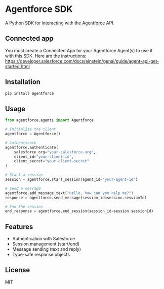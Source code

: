 # Agentforce SDK

A Python SDK for interacting with the Agentforce API.

## Connected app
You must create a Connected App for your Agentforce Agent(s) to use it with this SDK. Here are the instructions: https://developer.salesforce.com/docs/einstein/genai/guide/agent-api-get-started.html


## Installation

```bash
pip install agentforce
```

## Usage

```python
from agentforce.agents import Agentforce

# Initialize the client
agentforce = Agentforce()

# Authenticate
agentforce.authenticate(
    salesforce_org="your-salesforce-org",
    client_id="your-client-id",
    client_secret="your-client-secret"
)

# Start a session
session = agentforce.start_session(agent_id="your-agent-id")

# Send a message
agentforce.add_message_text("Hello, how can you help me?")
response = agentforce.send_message(session_id=session.sessionId)

# End the session
end_response = agentforce.end_session(session_id=session.sessionId)
```

## Features

- Authentication with Salesforce
- Session management (start/end)
- Message sending (text and reply)
- Type-safe response objects

## License

MIT 